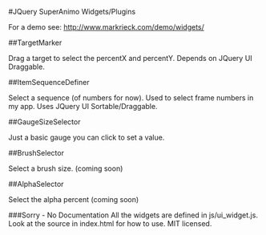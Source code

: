 #JQuery SuperAnimo Widgets/Plugins

For a demo see:
http://www.markrieck.com/demo/widgets/

##TargetMarker

Drag a target to select the percentX and percentY.  Depends on JQuery UI Draggable.

##ItemSequenceDefiner

Select a sequence (of numbers for now).  Used to select frame numbers in my app.  Uses JQuery UI Sortable/Draggable.

##GaugeSizeSelector

Just a basic gauge you can click to set a value.

##BrushSelector

Select a brush size. (coming soon)

##AlphaSelector

Select the alpha percent (coming soon)

###Sorry - No Documentation
All the widgets are defined in js/ui_widget.js.  Look at the source in index.html for how to use.  MIT licensed.